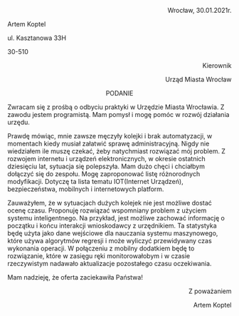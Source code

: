 <p align="right">Wrocław, 30.01.2021r.</p>

Artem Koptel

ul. Kasztanowa 33H

30-510

<p align="right">Kierownik</p>
<p align="right">Urząd Miasta Wrocław</p>

<p align="center">PODANIE</p>

Zwracam się z prośbą o odbyciu praktyki w Urzędzie Miasta Wrocławia. 
Z zawodu jestem programistą. Mam pomysł i mogę pomóc w rozwój działania urzędu.

Prawdę mówiąc, mnie zawsze męczyły kolejki i brak automatyzacji, w momentach kiedy musiał załatwić sprawę administracyjną. 
Nigdy nie wiedziałem ile muszę czekać, żeby natychmiast rozwiązać mój problem. 
Z rozwojem internetu i urządzeń elektronicznych, w okresie ostatnich dziesięciu lat, sytuacja się polepszyła.
Mam dużo chęci i chciałbym dołączyć się do zespołu.
Mogę zaproponować listę różnorodnych modyfikacji.
Dotyczę ta lista tematu IOT(Internet Urządzeń), bezpieczeństwa, mobilnych i internetowych platform.

Zauważyłem, że w sytuacjach dużych kolejek nie jest możliwe dostać ocenę czasu.
Proponuję rozwiązać wspomniany problem z użyciem systemu inteligentnego.
Na przykład, jest możliwe zachować informację o początku i końcu interakcji wnioskodawcy z urzędnikiem.
Ta statystyka będę użyta jako dane wejściowe dla nauczania systemu maszynowego, które używa algorytmów regresji i może wyliczyć przewidywany czas wykonania operacji.
W połączeniu z mobilny dodatkiem będę to rozwiązanie, które w zasięgu ręki monitorowałobym i w czasie rzeczywistym nadawało aktualizacje pozostałego czasu oczekiwania.

Mam nadzieję, że oferta zaciekawiła Państwa!

<p align="right">Z poważaniem</p>
<p align="right">Artem Koptel</p>
